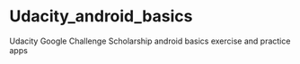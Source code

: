 # Udacity_android_basics
Udacity Google Challenge Scholarship android basics exercise and practice apps

